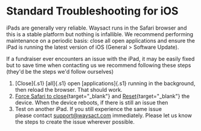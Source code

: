 # Standard Troubleshooting for iOS

iPads are generally very reliable. Waysact runs in the Safari browser
and this is a stable platform but nothing is infallible. We recommend
performing maintenance on a periodic basis: close all open applications
and ensure the iPad is running the latest version of iOS (General \>
Software Update).

If a fundraiser ever encounters an issue with the iPad, it may be easily
fixed but to save time when contacting us we recommend following these
steps (they\'d be the steps we\'d follow ourselves)

1.  [Close]{.s1} [all]{.s1} open [applications]{.s1} running in the
    background, then reload the browser. That should work.
2.  [Force Safari to
    close](http://support.apple.com/en-au/ht5137){target="_blank"} and
    [Reset](http://support.apple.com/en-au/HT201559){target="_blank"}
    the device. When the device reboots, if there is still an issue then
3.  Test on another iPad. If you still experience the same issue
    please contact support@waysact.com immediately. Please let us know
    the steps to create the issue wherever possible.
